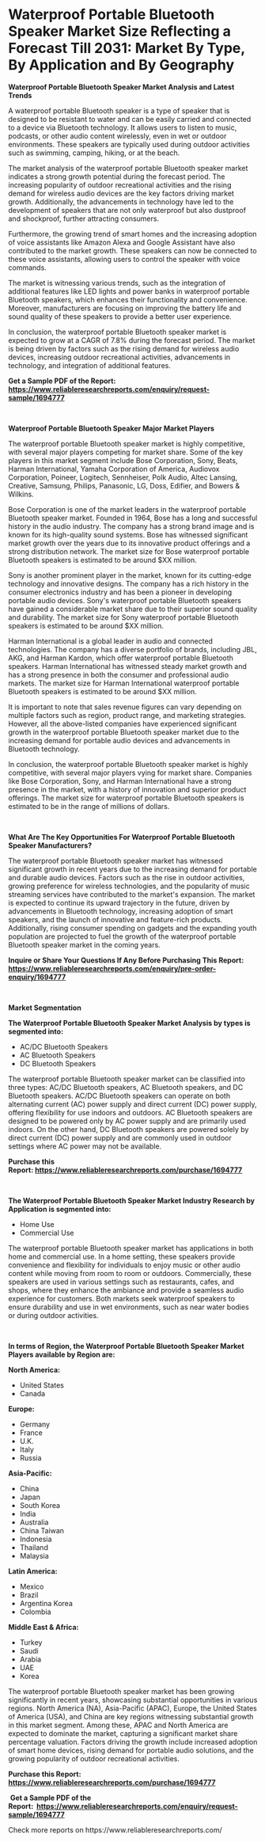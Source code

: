 <p><h1>Waterproof Portable Bluetooth Speaker Market Size Reflecting a Forecast Till 2031: Market By Type, By Application and By Geography</h1></p><p><strong>Waterproof Portable Bluetooth Speaker Market Analysis and Latest Trends</strong></p>
<p><p>A waterproof portable Bluetooth speaker is a type of speaker that is designed to be resistant to water and can be easily carried and connected to a device via Bluetooth technology. It allows users to listen to music, podcasts, or other audio content wirelessly, even in wet or outdoor environments. These speakers are typically used during outdoor activities such as swimming, camping, hiking, or at the beach.</p><p>The market analysis of the waterproof portable Bluetooth speaker market indicates a strong growth potential during the forecast period. The increasing popularity of outdoor recreational activities and the rising demand for wireless audio devices are the key factors driving market growth. Additionally, the advancements in technology have led to the development of speakers that are not only waterproof but also dustproof and shockproof, further attracting consumers.</p><p>Furthermore, the growing trend of smart homes and the increasing adoption of voice assistants like Amazon Alexa and Google Assistant have also contributed to the market growth. These speakers can now be connected to these voice assistants, allowing users to control the speaker with voice commands.</p><p>The market is witnessing various trends, such as the integration of additional features like LED lights and power banks in waterproof portable Bluetooth speakers, which enhances their functionality and convenience. Moreover, manufacturers are focusing on improving the battery life and sound quality of these speakers to provide a better user experience.</p><p>In conclusion, the waterproof portable Bluetooth speaker market is expected to grow at a CAGR of 7.8% during the forecast period. The market is being driven by factors such as the rising demand for wireless audio devices, increasing outdoor recreational activities, advancements in technology, and integration of additional features.</p></p>
<p><strong>Get a Sample PDF of the Report:&nbsp; <a href="https://www.reliableresearchreports.com/enquiry/request-sample/1694777">https://www.reliableresearchreports.com/enquiry/request-sample/1694777</a></strong></p>
<p>&nbsp;</p>
<p><strong>Waterproof Portable Bluetooth Speaker Major Market Players</strong></p>
<p><p>The waterproof portable Bluetooth speaker market is highly competitive, with several major players competing for market share. Some of the key players in this market segment include Bose Corporation, Sony, Beats, Harman International, Yamaha Corporation of America, Audiovox Corporation, Poineer, Logitech, Sennheiser, Polk Audio, Altec Lansing, Creative, Samsung, Philips, Panasonic, LG, Doss, Edifier, and Bowers & Wilkins.</p><p>Bose Corporation is one of the market leaders in the waterproof portable Bluetooth speaker market. Founded in 1964, Bose has a long and successful history in the audio industry. The company has a strong brand image and is known for its high-quality sound systems. Bose has witnessed significant market growth over the years due to its innovative product offerings and a strong distribution network. The market size for Bose waterproof portable Bluetooth speakers is estimated to be around $XX million.</p><p>Sony is another prominent player in the market, known for its cutting-edge technology and innovative designs. The company has a rich history in the consumer electronics industry and has been a pioneer in developing portable audio devices. Sony's waterproof portable Bluetooth speakers have gained a considerable market share due to their superior sound quality and durability. The market size for Sony waterproof portable Bluetooth speakers is estimated to be around $XX million.</p><p>Harman International is a global leader in audio and connected technologies. The company has a diverse portfolio of brands, including JBL, AKG, and Harman Kardon, which offer waterproof portable Bluetooth speakers. Harman International has witnessed steady market growth and has a strong presence in both the consumer and professional audio markets. The market size for Harman International waterproof portable Bluetooth speakers is estimated to be around $XX million.</p><p>It is important to note that sales revenue figures can vary depending on multiple factors such as region, product range, and marketing strategies. However, all the above-listed companies have experienced significant growth in the waterproof portable Bluetooth speaker market due to the increasing demand for portable audio devices and advancements in Bluetooth technology.</p><p>In conclusion, the waterproof portable Bluetooth speaker market is highly competitive, with several major players vying for market share. Companies like Bose Corporation, Sony, and Harman International have a strong presence in the market, with a history of innovation and superior product offerings. The market size for waterproof portable Bluetooth speakers is estimated to be in the range of millions of dollars.</p></p>
<p>&nbsp;</p>
<p><strong>What Are The Key Opportunities For Waterproof Portable Bluetooth Speaker Manufacturers?</strong></p>
<p><p>The waterproof portable Bluetooth speaker market has witnessed significant growth in recent years due to the increasing demand for portable and durable audio devices. Factors such as the rise in outdoor activities, growing preference for wireless technologies, and the popularity of music streaming services have contributed to the market's expansion. The market is expected to continue its upward trajectory in the future, driven by advancements in Bluetooth technology, increasing adoption of smart speakers, and the launch of innovative and feature-rich products. Additionally, rising consumer spending on gadgets and the expanding youth population are projected to fuel the growth of the waterproof portable Bluetooth speaker market in the coming years.</p></p>
<p><strong>Inquire or Share Your Questions If Any Before Purchasing This Report: <a href="https://www.reliableresearchreports.com/enquiry/pre-order-enquiry/1694777">https://www.reliableresearchreports.com/enquiry/pre-order-enquiry/1694777</a></strong></p>
<p>&nbsp;</p>
<p><strong>Market Segmentation</strong></p>
<p><strong>The Waterproof Portable Bluetooth Speaker Market Analysis by types is segmented into:</strong></p>
<p><ul><li>AC/DC Bluetooth Speakers</li><li>AC Bluetooth Speakers</li><li>DC Bluetooth Speakers</li></ul></p>
<p><p>The waterproof portable Bluetooth speaker market can be classified into three types: AC/DC Bluetooth speakers, AC Bluetooth speakers, and DC Bluetooth speakers. AC/DC Bluetooth speakers can operate on both alternating current (AC) power supply and direct current (DC) power supply, offering flexibility for use indoors and outdoors. AC Bluetooth speakers are designed to be powered only by AC power supply and are primarily used indoors. On the other hand, DC Bluetooth speakers are powered solely by direct current (DC) power supply and are commonly used in outdoor settings where AC power may not be available.</p></p>
<p><strong>Purchase this Report:&nbsp;<a href="https://www.reliableresearchreports.com/purchase/1694777">https://www.reliableresearchreports.com/purchase/1694777</a></strong></p>
<p>&nbsp;</p>
<p><strong>The Waterproof Portable Bluetooth Speaker Market Industry Research by Application is segmented into:</strong></p>
<p><ul><li>Home Use</li><li>Commercial Use</li></ul></p>
<p><p>The waterproof portable Bluetooth speaker market has applications in both home and commercial use. In a home setting, these speakers provide convenience and flexibility for individuals to enjoy music or other audio content while moving from room to room or outdoors. Commercially, these speakers are used in various settings such as restaurants, cafes, and shops, where they enhance the ambiance and provide a seamless audio experience for customers. Both markets seek waterproof speakers to ensure durability and use in wet environments, such as near water bodies or during outdoor activities.</p></p>
<p>&nbsp;</p>
<p><strong>In terms of Region, the Waterproof Portable Bluetooth Speaker Market Players available by Region are:</strong></p>
<p>
    <p> <strong> North America: </strong>
        <ul>
            <li>United States</li>
            <li>Canada</li>
        </ul>
        </p> 
    <p> <strong> Europe: </strong>
        <ul>
            <li>Germany</li>
            <li>France</li>
            <li>U.K.</li>
            <li>Italy</li>
            <li>Russia</li>
        </ul>
        </p> 
    <p> <strong> Asia-Pacific: </strong>
        <ul>
            <li>China</li>
            <li>Japan</li>
            <li>South Korea</li>
            <li>India</li>
            <li>Australia</li>
            <li>China Taiwan</li>
            <li>Indonesia</li>
            <li>Thailand</li>
            <li>Malaysia</li>
        </ul>
        </p> 
    <p> <strong> Latin America: </strong>
        <ul>
            <li>Mexico</li>
            <li>Brazil</li>
            <li>Argentina Korea</li>
            <li>Colombia</li>
        </ul>
        </p> 
    <p> <strong> Middle East & Africa: </strong>
        <ul>
            <li>Turkey</li>
            <li>Saudi</li>
            <li>Arabia</li>
            <li>UAE</li>
            <li>Korea</li>
        </ul>
    </p>
    </p>
<p><p>The waterproof portable Bluetooth speaker market has been growing significantly in recent years, showcasing substantial opportunities in various regions. North America (NA), Asia-Pacific (APAC), Europe, the United States of America (USA), and China are key regions witnessing substantial growth in this market segment. Among these, APAC and North America are expected to dominate the market, capturing a significant market share percentage valuation. Factors driving the growth include increased adoption of smart home devices, rising demand for portable audio solutions, and the growing popularity of outdoor recreational activities.</p></p>
<p><strong>Purchase this Report: <a href="https://www.reliableresearchreports.com/purchase/1694777">https://www.reliableresearchreports.com/purchase/1694777</a></strong></p>
<p>&nbsp;<strong>Get a Sample PDF of the Report:&nbsp;&nbsp;<a href="https://www.reliableresearchreports.com/enquiry/request-sample/1694777">https://www.reliableresearchreports.com/enquiry/request-sample/1694777</a></strong></p>
<p><strong></strong></p>
<p>Check more reports on https://www.reliableresearchreports.com/</p>